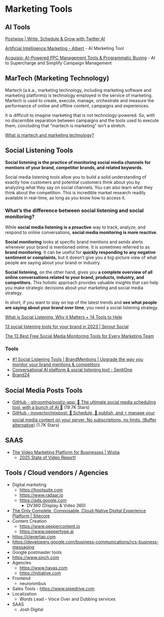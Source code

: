 # Marketing Tools

## AI Tools

[Postwise | Write, Schedule & Grow with Twitter AI](https://postwise.ai/)

[Artificial Intelligence Marketing - Albert](https://albert.ai/) - AI Marketing Tool

[Acquisio: AI-Powered PPC Management Tools & Programmatic Buying](https://www.acquisio.com/) - AI to Supercharge and Simplify Campaign Management

## MarTech (Marketing Technology)

Martech (a.k.a., marketing technology, including marketing software and marketing platforms) is technology employed in the service of marketing. Martech is used to create, execute, manage, orchestrate and measure the performance of online and offline content, campaigns and experiences.

It is difficult to imagine marketing that is not technology-powered. So, with no discernible separation between campaigns and the tools used to execute them, concluding that "martech is marketing" isn’t a stretch.

[What is martech and marketing technology?](https://martech.org/what-is-martech/)

## Social Listening Tools

**Social listening is the practice of monitoring social media channels for mentions of your brand, competitor brands, and related keywords.**

Social media listening tools allow you to build a solid understanding of exactly how customers and potential customers think about you by analyzing what they say on social channels. You can also learn what they think about the competition. This is incredible market research readily available in real-time, as long as you know how to access it.

### What’s the difference between social listening and social monitoring?

While **social media listening is a proactive** way to track, analyze, and respond to online conversations, **social media monitoring is more reactive**.

**Social monitoring** looks at specific brand mentions and sends alerts whenever your brand is mentioned online. It is sometimes referred to as **brand monitoring**. It can be useful for **quickly responding to any negative sentiment or complaints**, but it doesn’t give you a big-picture view of what people are saying about your brand or industry.

**Social listening,** on the other hand, gives you **a complete overview of all online conversations related to your brand, products, industry, and competitors.** This holistic approach provides valuable insights that can help you make strategic decisions about your marketing and social media strategy.

In short, if you want to stay on top of the latest trends and **see what people are saying about your brand over time**, you need a social listening strategy.

[What is Social Listening, Why it Matters + 14 Tools to Help](https://blog.hootsuite.com/social-listening-business/)

[13 social listening tools for your brand in 2023 | Sprout Social](https://sproutsocial.com/insights/social-listening-tools/)

[The 13 Best Free Social Media Monitoring Tools for Every Marketing Team](https://blog.hubspot.com/blog/tabid/6307/bid/29437/20-free-social-media-and-brand-monitoring-tools-that-rock.aspx)

### Tools

- [#1 Social Listening Tools | BrandMentions | Upgrade the way you monitor your brand mentions & competitors](https://brandmentions.com/hub/social-listening-tools)
- [Conversational AI platform & social listening tool - SentiOne](https://sentione.com/)
- [Brand24](https://brand24.com/social-listening-software/)

## Social Media Posts Tools

- [GitHub - gitroomhq/postiz-app: 📨 The ultimate social media scheduling tool, with a bunch of AI 🤖](https://github.com/gitroomhq/postiz-app) (19.7K Stars)
- [GitHub - inovector/mixpost: 📅 Schedule, 📢 publish, and ⚡ manage your social media content on your server. No subscriptions, no limits. (Buffer alternative)](https://github.com/inovector/mixpost) (1.7K Stars)

## SAAS

- [The Video Marketing Platform for Businesses \| Wistia](https://wistia.com/)
	- [2025 State of Video Report!](https://wistia.com/for/thanks-state-of-video)

## Tools / Cloud vendors / Agencies

- Digital marketing
    - https://hootsuite.com
    - https://www.radaar.io
    - https://ads.google.com
        - DV360 (Display & Video 360)
- [The Only Complete, Composable, Cloud-Native Digital Experience Platform | Sitecore](https://www.sitecore.com/)
- Content Creation
	- https://www.peppercontent.io
	- https://www.peppertype.ai
- https://clevertap.com
- https://developers.google.com/business-communications/rcs-business-messaging
- Google postmaster tools
- https://www.sinch.com
- Agencies
	- https://www.havas.com
	- https://initiative.com
- Frontend
    - neuronimbus
- Sales Tools - https://www.pipedrive.com
- Localization
    - Words Lead - Voice Over and Dubbing services
- SAAS
    - Josh Digital
